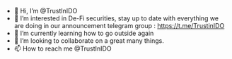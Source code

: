 - 👋 Hi, I’m @TrustInIDO
- 👀 I’m interested in De-Fi securities, stay up to date with everything we are doing in our announcement telegram group : https://t.me/TrustinIDO
- 🌱 I’m currently learning how to go outside again
- 💞️ I’m looking to collaborate on a great many things.
- 📫 How to reach me @TrustInIDO

<!---
TrustInIDO/TrustInIDO is a ✨ special ✨ repository because its `README.md` (this file) appears on your GitHub profile.
You can click the Preview link to take a look at your changes.
--->
